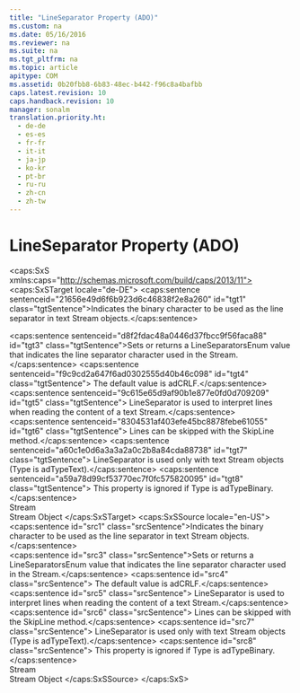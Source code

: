 ```yaml
---
title: "LineSeparator Property (ADO)"
ms.custom: na
ms.date: 05/16/2016
ms.reviewer: na
ms.suite: na
ms.tgt_pltfrm: na
ms.topic: article
apitype: COM
ms.assetid: 0b20fbb8-6b83-48ec-b442-f96c8a4bafbb
caps.latest.revision: 10
caps.handback.revision: 10
manager: sonalm
translation.priority.ht: 
  - de-de
  - es-es
  - fr-fr
  - it-it
  - ja-jp
  - ko-kr
  - pt-br
  - ru-ru
  - zh-cn
  - zh-tw
---
```

# LineSeparator Property (ADO)
<?xml version="1.0" encoding="utf-8"?>
<caps:SxS xmlns:caps="http://schemas.microsoft.com/build/caps/2013/11">
  <caps:SxSTarget locale="de-DE">
    <developerReferenceWithoutSyntaxDocument xsi:schemaLocation="http://ddue.schemas.microsoft.com/authoring/2003/5 http://dduestorage.blob.core.windows.net/ddueschema/developer.xsd" xmlns="http://ddue.schemas.microsoft.com/authoring/2003/5" xmlns:xlink="http://www.w3.org/1999/xlink" xmlns:xsi="http://www.w3.org/2001/XMLSchema-instance">
      <introduction>
        <para>
          <caps:sentence sentenceid="21656e49d6f6b923d6c46838f2e8a260" id="tgt1" class="tgtSentence">Indicates the binary character to be used as the line separator in text <legacyLink xlink:href="0514531f-009d-4519-abc3-d727014a39f1">Stream</legacyLink> objects.</caps:sentence>
        </para>
      </introduction>
      <section>
        <title>
          <caps:sentence sentenceid="6f253c84dca33d0cd6f1b864ea701e8a" id="tgt2" class="tgtSentence">Settings and Return Values</caps:sentence>
        </title>
        <content>
          <para>
            <caps:sentence sentenceid="d8f2fdac48a0446d37fbcc9f56faca88" id="tgt3" class="tgtSentence">Sets or returns a <legacyLink xlink:href="0440b793-99c7-49a2-b3e2-ec5b1a7e3e60">LineSeparatorsEnum</legacyLink> value that indicates the line separator character used in the <unmanagedCodeEntityReference>Stream</unmanagedCodeEntityReference>.</caps:sentence>
            <caps:sentence sentenceid="f9c9cd2a647f6ad0302555d40b46c098" id="tgt4" class="tgtSentence"> The default value is <legacyBold>adCRLF</legacyBold>.</caps:sentence>
          </para>
        </content>
      </section>
      <languageReferenceRemarks>
        <content>
          <para>
            <caps:sentence sentenceid="9c615e65d9af90b1e877e0fd0d709209" id="tgt5" class="tgtSentence">
              <unmanagedCodeEntityReference>LineSeparator</unmanagedCodeEntityReference> is used to interpret lines when reading the content of a text <unmanagedCodeEntityReference>Stream</unmanagedCodeEntityReference>.</caps:sentence>
            <caps:sentence sentenceid="8304531af403efe45bc8878febe61055" id="tgt6" class="tgtSentence"> Lines can be skipped with the <legacyLink xlink:href="0abc00fe-ee09-4c8e-b1f2-48ee9c5f3329">SkipLine</legacyLink> method.</caps:sentence>
          </para>
          <para>
            <caps:sentence sentenceid="a60c1e0d6a3a3a2a0c2b8a84cda88738" id="tgt7" class="tgtSentence">
              <unmanagedCodeEntityReference>LineSeparator</unmanagedCodeEntityReference> is used only with text <unmanagedCodeEntityReference>Stream</unmanagedCodeEntityReference> objects (<legacyLink xlink:href="f6a17e8c-7a28-48d0-bded-76b9e0cf7639">Type</legacyLink> is <legacyBold>adTypeText</legacyBold>).</caps:sentence>
            <caps:sentence sentenceid="a59a78d99cf53770ec7f0fc575820095" id="tgt8" class="tgtSentence"> This property is ignored if <unmanagedCodeEntityReference>Type</unmanagedCodeEntityReference> is <legacyBold>adTypeBinary</legacyBold>.</caps:sentence>
          </para>
        </content>
      </languageReferenceRemarks>
      <section>
        <title>
          <caps:sentence sentenceid="2f342d3be839cc5b67ae0de7d404b8e6" id="tgt9" class="tgtSentence">Applies To</caps:sentence>
        </title>
        <content>
          <para>
            <link xlink:href="0514531f-009d-4519-abc3-d727014a39f1">Stream</link>
          </para>
        </content>
      </section>
      <relatedTopics>
        <link xlink:href="0514531f-009d-4519-abc3-d727014a39f1">Stream Object</link>
      </relatedTopics>
    </developerReferenceWithoutSyntaxDocument>
  </caps:SxSTarget>
  <caps:SxSSource locale="en-US">
    <developerReferenceWithoutSyntaxDocument xsi:schemaLocation="http://ddue.schemas.microsoft.com/authoring/2003/5 http://dduestorage.blob.core.windows.net/ddueschema/developer.xsd" xmlns="http://ddue.schemas.microsoft.com/authoring/2003/5" xmlns:xlink="http://www.w3.org/1999/xlink" xmlns:xsi="http://www.w3.org/2001/XMLSchema-instance">
      <introduction>
        <para>
          <caps:sentence id="src1" class="srcSentence">Indicates the binary character to be used as the line separator in text <legacyLink xlink:href="0514531f-009d-4519-abc3-d727014a39f1">Stream</legacyLink> objects.</caps:sentence>
        </para>
      </introduction>
      <section>
        <title>
          <caps:sentence id="src2" class="srcSentence">Settings and Return Values</caps:sentence>
        </title>
        <content>
          <para>
            <caps:sentence id="src3" class="srcSentence">Sets or returns a <legacyLink xlink:href="0440b793-99c7-49a2-b3e2-ec5b1a7e3e60">LineSeparatorsEnum</legacyLink> value that indicates the line separator character used in the <unmanagedCodeEntityReference>Stream</unmanagedCodeEntityReference>.</caps:sentence>
            <caps:sentence id="src4" class="srcSentence"> The default value is <legacyBold>adCRLF</legacyBold>.</caps:sentence>
          </para>
        </content>
      </section>
      <languageReferenceRemarks>
        <content>
          <para>
            <caps:sentence id="src5" class="srcSentence">
              <unmanagedCodeEntityReference>LineSeparator</unmanagedCodeEntityReference> is used to interpret lines when reading the content of a text <unmanagedCodeEntityReference>Stream</unmanagedCodeEntityReference>.</caps:sentence>
            <caps:sentence id="src6" class="srcSentence"> Lines can be skipped with the <legacyLink xlink:href="0abc00fe-ee09-4c8e-b1f2-48ee9c5f3329">SkipLine</legacyLink> method.</caps:sentence>
          </para>
          <para>
            <caps:sentence id="src7" class="srcSentence">
              <unmanagedCodeEntityReference>LineSeparator</unmanagedCodeEntityReference> is used only with text <unmanagedCodeEntityReference>Stream</unmanagedCodeEntityReference> objects (<legacyLink xlink:href="f6a17e8c-7a28-48d0-bded-76b9e0cf7639">Type</legacyLink> is <legacyBold>adTypeText</legacyBold>).</caps:sentence>
            <caps:sentence id="src8" class="srcSentence"> This property is ignored if <unmanagedCodeEntityReference>Type</unmanagedCodeEntityReference> is <legacyBold>adTypeBinary</legacyBold>.</caps:sentence>
          </para>
        </content>
      </languageReferenceRemarks>
      <section>
        <title>
          <caps:sentence id="src9" class="srcSentence">Applies To</caps:sentence>
        </title>
        <content>
          <para>
            <link xlink:href="0514531f-009d-4519-abc3-d727014a39f1">Stream</link>
          </para>
        </content>
      </section>
      <relatedTopics>
        <link xlink:href="0514531f-009d-4519-abc3-d727014a39f1">Stream Object</link>
      </relatedTopics>
    </developerReferenceWithoutSyntaxDocument>
  </caps:SxSSource>
</caps:SxS>